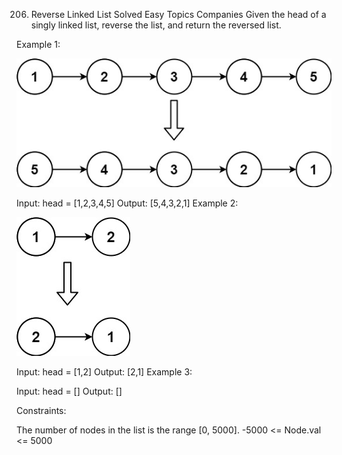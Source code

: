 206. Reverse Linked List
     Solved
     Easy
     Topics
     Companies
     Given the head of a singly linked list, reverse the list, and return the reversed list.

Example 1:

![alt text](image.png)

Input: head = [1,2,3,4,5]
Output: [5,4,3,2,1]
Example 2:

![alt text](image-1.png)

Input: head = [1,2]
Output: [2,1]
Example 3:

Input: head = []
Output: []

Constraints:

The number of nodes in the list is the range [0, 5000].
-5000 <= Node.val <= 5000
